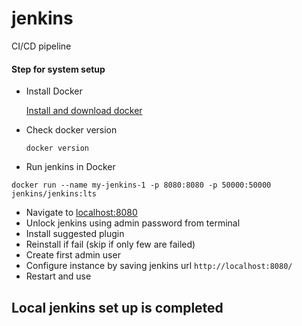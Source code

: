 # jenkins
CI/CD pipeline

#### Step for system setup
- Install Docker

  [Install and download docker](https://docs.docker.com/docker-for-windows/install/ "Docker Documentation")
- Check docker version

  `docker version`
  
- Run jenkins in Docker

`docker run --name my-jenkins-1 -p 8080:8080 -p 50000:50000 jenkins/jenkins:lts`
- Navigate to [localhost:8080](http://localhost:8080)
- Unlock jenkins using admin password from terminal
- Install suggested plugin
- Reinstall if fail (skip if only few are failed)
- Create first admin user
- Configure instance by saving jenkins url `http://localhost:8080/`
- Restart and use

## Local jenkins set up is completed
 

